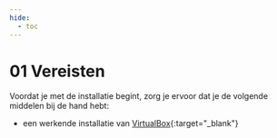 ```yaml
---
hide:
  - toc
---
```


# 01 Vereisten
Voordat je met de installatie begint, zorg je ervoor dat je de volgende middelen bij de hand hebt:

- een werkende installatie van [VirtualBox](../../howtos/setup-virtualbox7-linuxmint22-oracledeb/index.md){:target="_blank"}